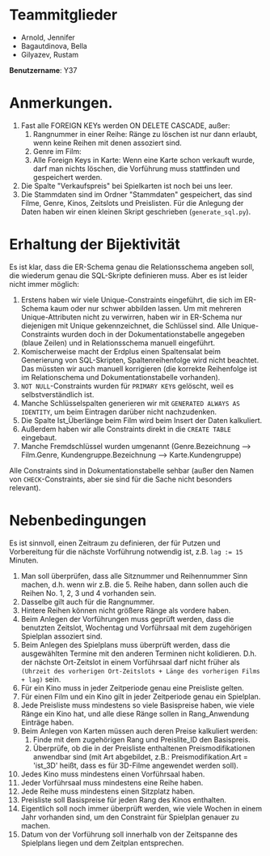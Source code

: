# Teammitglieder
- Arnold, Jennifer
- Bagautdinova, Bella
- Gilyazev, Rustam

**Benutzername**: Y37

# Anmerkungen.
1. Fast alle FOREIGN KEYs werden ON DELETE CASCADE, außer:
	1. Rangnummer in einer Reihe: Ränge zu löschen ist nur dann erlaubt, wenn keine Reihen mit denen assoziert sind.
	2. Genre im Film: 
	3. Alle Foreign Keys in Karte: Wenn eine Karte schon verkauft wurde, darf man nichts löschen, die Vorführung muss stattfinden und gespeichert werden.
2. Die Spalte "Verkaufspreis" bei Spielkarten ist noch bei uns leer.
3. Die Stammdaten sind im Ordner "Stammdaten" gespeichert, das sind Filme, Genre, Kinos, Zeitslots und Preislisten. Für die Anlegung der Daten haben wir einen kleinen Skript geschrieben (`generate_sql.py`).

# Erhaltung der Bijektivität
Es ist klar, dass die ER-Schema genau die Relationsschema angeben soll, die wiederum genau die SQL-Skripte definieren muss. Aber es ist leider nicht immer möglich:

1. Erstens haben wir viele Unique-Constraints eingeführt, die sich im ER-Schema kaum oder nur schwer abbilden lassen. Um mit mehreren Unique-Attributen nicht zu verwirren, haben wir in ER-Schema nur diejenigen mit Unique gekennzeichnet, die Schlüssel sind. Alle Unique-Constraints wurden doch in der Dokumentationstabelle angegeben (blaue Zeilen) und in Relationsschema manuell eingeführt.
2. Komischerweise macht der Erdplus einen Spaltensalat beim Generierung von SQL-Skripten, Spaltenreihenfolge wird nicht beachtet. Das müssten wir auch manuell korrigieren (die korrekte Reihenfolge ist im Relationschema und Dokumentationstabelle vorhanden).
3. `NOT NULL`-Constraints wurden für `PRIMARY KEY`s gelöscht, weil es selbstverständlich ist.
4. Manche Schlüsselspalten generieren wir mit `GENERATED ALWAYS AS IDENTITY`, um beim Eintragen darüber nicht nachzudenken.
5. Die Spalte Ist_Überlänge beim Film wird beim Insert der Daten kalkuliert.
6. Außerdem haben wir alle Constraints direkt in die `CREATE TABLE` eingebaut.
7. Manche Fremdschlüssel wurden umgenannt (Genre.Bezeichnung –> Film.Genre, Kundengruppe.Bezeichnung –> Karte.Kundengruppe)

Alle Constraints sind in Dokumentationstabelle sehbar (außer den Namen von `CHECK`-Constraints, aber sie sind für die Sache nicht besonders relevant).

# Nebenbedingungen
Es ist sinnvoll, einen Zeitraum zu definieren, der für Putzen und Vorbereitung für die nächste Vorführung notwendig ist, z.B. `lag := 15` Minuten.

1. Man soll überprüfen, dass alle Sitznummer und Reihennummer Sinn machen, d.h. wenn wir z.B. die 5. Reihe haben, dann sollen auch die Reihen No. 1, 2, 3 und 4 vorhanden sein.
2. Dasselbe gilt auch für die Rangnummer.
4. Hintere Reihen können nicht größere Ränge als vordere haben.
7. Beim Anlegen der Vorführungen muss geprüft werden, dass die benutzten Zeitslot, Wochentag und Vorführsaal mit dem zugehörigen Spielplan assoziert sind.
8. Beim Anlegen des Spielplans muss überprüft werden, dass die ausgewählten Termine mit den anderen Terminen nicht kolidieren. D.h. der nächste Ort-Zeitslot in einem Vorführsaal darf nicht früher als `(Uhrzeit des vorherigen Ort-Zeitslots + Länge des vorherigen Films + lag)` sein.
9. Für ein Kino muss in jeder Zeitperiode genau eine Preisliste gelten.
10. Für einen Film und ein Kino gilt in jeder Zeitperiode genau ein Spielplan.
11. Jede Preisliste muss mindestens so viele Basispreise haben, wie viele Ränge ein Kino hat, und alle diese Ränge sollen in Rang_Anwendung Einträge haben.
12. Beim Anlegen von Karten müssen auch deren Preise kalkuliert werden:
	1. Finde mit dem zugehörigen Rang und Preislite_ID den Basispreis.
	2. Überprüfe, ob die in der Preisliste enthaltenen Preismodifikationen anwendbar sind (mit Art abgebildet, z.B.: Preismodifikation.Art = 'ist_3D' heißt, dass es für 3D-Filme angewendet werden soll).
13. Jedes Kino muss mindestens einen Vorführsaal haben.
14. Jeder Vorführsaal muss mindestens eine Reihe haben.
15. Jede Reihe muss mindestens einen Sitzplatz haben.
16. Preisliste soll Basispreise für jeden Rang des Kinos enthalten.
17. Eigentlich soll noch immer überprüft werden, wie viele Wochen in einem Jahr vorhanden sind, um den Constraint für Spielplan genauer zu machen.
18. Datum von der Vorführung soll innerhalb von der Zeitspanne des Spielplans liegen und dem Zeitplan entsprechen.